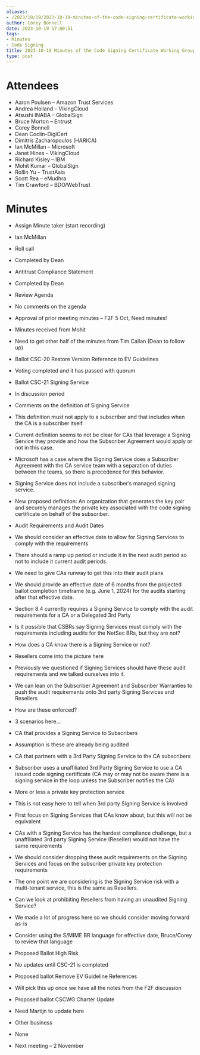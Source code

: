```yaml
---
aliases:
- /2023/10/19/2023-10-19-minutes-of-the-code-signing-certificate-working-group/
author: Corey Bonnell
date: 2023-10-19 17:00:51
tags:
- Minutes
- Code Signing
title: 2023-10-19 Minutes of the Code Signing Certificate Working Group
type: post
---
```


# Attendees

- Aaron Poulsen – Amazon Trust Services
- Andrea Holland – VikingCloud
- Atsushi INABA – GlobalSign
- Bruce Morton – Entrust
- Corey Bonnell
- Dean Coclin-DigiCert
- Dimitris Zacharopoulos (HARICA)
- Ian McMillan – Microsoft
- Janet Hines – VikingCloud
- Richard Kisley – IBM
- Mohit Kumar – GlobalSign
- Rollin Yu – TrustAsia
- Scott Rea – eMudhra
- Tim Crawford – BDO/WebTrust

# Minutes

- Assign Minute taker (start recording)

- Ian McMillan

- Roll call

- Completed by Dean

- Antitrust Compliance Statement

- Completed by Dean

- Review Agenda

- No comments on the agenda

- Approval of prior meeting minutes – F2F 5 Oct, Need minutes!

- Minutes received from Mohit

- Need to get other half of the minutes from Tim Callan (Dean to follow up)

- Ballot CSC-20 Restore Version Reference to EV Guidelines

- Voting completed and it has passed with quorum

- Ballot CSC-21 Signing Service

- In discussion period

- Comments on the definition of Signing Service

- This definition must not apply to a subscriber and that includes when the CA is a subscriber itself.

- Current definition seems to not be clear for CAs that leverage a Signing Service they provide and how the Subscriber Agreement would apply or not in this case.

- Microsoft has a case where the Signing Service does a Subscriber Agreement with the CA service team with a separation of duties between the teams, so there is precedence for this behavior.

- Signing Service does not include a subscriber’s managed signing service.

- New proposed definition: An organization that generates the key pair and securely manages the private key associated with the code signing certificate on behalf of the subscriber.

- Audit Requirements and Audit Dates

- We should consider an effective date to allow for Signing Services to comply with the requirements

- There should a ramp up period or include it in the next audit period so not to include it current audit periods.

- We need to give CAs runway to get this into their audit plans

- We should provide an effective date of 6 months from the projected ballot completion timeframe (e.g. June 1, 2024) for the audits starting after that effective date.

- Section 8.4 currently requires a Signing Service to comply with the audit requirements for a CA or a Delegated 3rd Party

- Is it possible that CSBRs say Signing Services must comply with the requirements including audits for the NetSec BRs, but they are not?

- How does a CA know there is a Signing Service or not?

- Resellers come into the picture here

- Previously we questioned if Signing Services should have these audit requirements and we talked ourselves into it.

- We can lean on the Subscriber Agreement and Subscriber Warranties to push the audit requirements onto 3rd party Signing Services and Resellers

- How are these enforced?

- 3 scenarios here…

- CA that provides a Signing Service to Subscribers

- Assumption is these are already being audited

- CA that partners with a 3rd Party Signing Service to the CA subscribers

- Subscriber uses a unaffiliated 3rd Party Signing Service to use a CA issued code signing certificate (CA may or may not be aware there is a signing service in the loop unless the Subscriber notifies the CA)

- More or less a private key protection service

- This is not easy here to tell when 3rd party Signing Service is involved

- First focus on Signing Services that CAs know about, but this will not be equivalent

- CAs with a Signing Service has the hardest compliance challenge, but a unaffiliated 3rd party Signing Service (Reseller) would not have the same requirements

- We should consider dropping these audit requirements on the Signing Services and focus on the subscriber private key protection requirements

- The one point we are considering is the Signing Service risk with a multi-tenant service, this is the same as Resellers.

- Can we look at prohibiting Resellers from having an unaudited Signing Service?

- We made a lot of progress here so we should consider moving forward as-is

- Consider using the S/MIME BR language for effective date, Bruce/Corey to review that language

- Proposed Ballot High Risk

- No updates until CSC-21 is completed

- Proposed ballot Remove EV Guideline References

- Will pick this up once we have all the notes from the F2F discussion

- Proposed ballot CSCWG Charter Update

- Need Martijn to update here

- Other business

- None

- Next meeting – 2 November